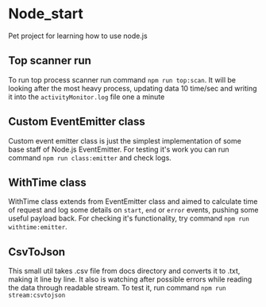 # Node_start

Pet project for learning how to use node.js

## Top scanner run

To run top process scanner run command `npm run top:scan`.
It will be looking after the most heavy process, updating data 10 time/sec and writing it into the `activityMonitor.log` file one a minute

## Custom EventEmitter class

Custom event emitter class is just the simplest implementation of some base staff of Node.js EventEmitter. For testing it's work you can run command `npm run class:emitter` and check logs.

## WithTime class

WithTime class extends from EventEmitter class and aimed to calculate time of request and log some details on `start`, `end` or `error` events, pushing some useful payload back. For checking it's functionality, try command `npm run withtime:emitter`.

## CsvToJson

This small util takes .csv file from docs directory and converts it to .txt, making it line by line. It also is watching after possible errors while reading the data through readable stream. To test it, run command `npm run stream:csvtojson`
